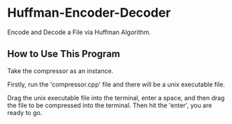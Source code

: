 # Huffman-Encoder-Decoder
Encode and Decode a File via Huffman Algorithm. 
## How to Use This Program
Take the compressor as an instance. 

Firstly, run the 'compressor.cpp' file and there will be a unix executable file. 

Drag the unix executable file into the terminal, enter a space, and then drag the file to be compressed into the terminal. Then hit the 'enter', you are ready to go. 
